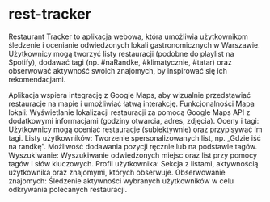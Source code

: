 # rest-tracker
Restaurant Tracker to aplikacja webowa, która umożliwia użytkownikom śledzenie i ocenianie odwiedzonych lokali gastronomicznych w Warszawie. Użytkownicy mogą tworzyć listy restauracji (podobne do playlist na Spotify), dodawać tagi (np. #naRandke, #klimatycznie, #tatar) oraz obserwować aktywność swoich znajomych, by inspirować się ich rekomendacjami.

Aplikacja wspiera integrację z Google Maps, aby wizualnie przedstawiać restauracje na mapie i umożliwiać łatwą interakcję.
Funkcjonalności
Mapa lokali: Wyświetlanie lokalizacji restauracji za pomocą Google Maps API z dodatkowymi informacjami (godziny otwarcia, adres, zdjęcia).
Oceny i tagi: Użytkownicy mogą oceniać restauracje (subiektywnie) oraz przypisywać im tagi.
Listy użytkowników: Tworzenie spersonalizowanych list, np. „Gdzie iść na randkę”. Możliwość dodawania pozycji ręcznie lub na podstawie tagów.
Wyszukiwanie: Wyszukiwanie odwiedzonych miejsc oraz list przy pomocy tagów i słów kluczowych.
Profil użytkownika: Sekcja z listami, aktywnością użytkownika oraz znajomymi, których obserwuje.
Obserwowanie znajomych: Śledzenie aktywności wybranych użytkowników w celu odkrywania polecanych restauracji.
